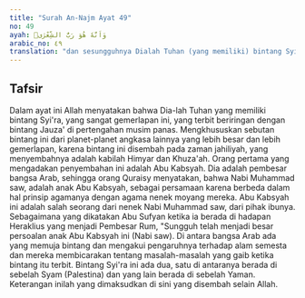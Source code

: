 ```yaml
---
title: "Surah An-Najm Ayat 49"
no: 49
ayah: وَاَنَّهٗ هُوَ رَبُّ الشِّعْرٰىۙ
arabic_no: ٤٩
translation: "dan sesungguhnya Dialah Tuhan (yang memiliki) bintang Syi‘ra, "
---
```


## Tafsir

Dalam ayat ini Allah menyatakan bahwa Dia-lah Tuhan yang memiliki bintang Syi'ra, yang sangat gemerlapan ini, yang terbit beriringan dengan bintang Jauza' di pertengahan musim panas. Mengkhususkan sebutan bintang ini dari planet-planet angkasa lainnya yang lebih besar dan lebih gemerlapan, karena bintang ini disembah pada zaman jahiliyah, yang menyembahnya adalah kabilah Himyar dan Khuza'ah. Orang pertama yang mengadakan penyembahan ini adalah Abu Kabsyah. Dia adalah pembesar bangsa Arab, sehingga orang Quraisy menyatakan, bahwa Nabi Muhammad saw, adalah anak Abu Kabsyah, sebagai persamaan karena berbeda dalam hal prinsip agamanya dengan agama nenek moyang mereka. Abu Kabsyah ini adalah salah seorang dari nenek Nabi Muhammad saw, dari pihak ibunya. Sebagaimana yang dikatakan Abu Sufyan ketika ia berada di hadapan Heraklius yang menjadi Pembesar Rum, "Sungguh telah menjadi besar persoalan anak Abu Kabsyah ini (Nabi saw). Di antara bangsa Arab ada yang memuja bintang dan mengakui pengaruhnya terhadap alam semesta dan mereka membicarakan tentang masalah-masalah yang gaib ketika bintang itu terbit. Bintang Syi'ra ini ada dua, satu di antaranya berada di sebelah Syam (Palestina) dan yang lain berada di sebelah Yaman. Keterangan inilah yang dimaksudkan di sini yang disembah selain Allah.